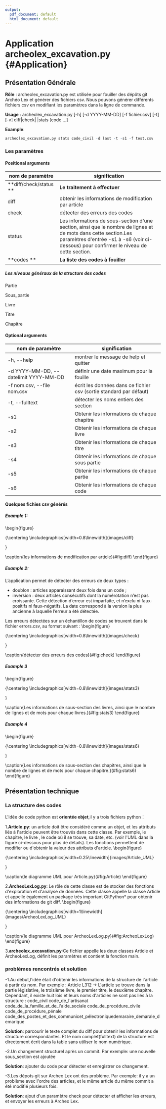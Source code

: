 ```yaml
---
output:
  pdf_document: default
  html_document: default
---
```

# Application archeolex_excavation.py {#Application}

## Présentation Générale

**Rôle** : archeolex_excavation.py est utilisée pour fouiller des dépôts git Archéo Lex et générer des fichiers csv. Nous pouvons générer différents fichiers csv en modifiant les paramètres dans la ligne de commande.

**Usage** : archeolex_excavation.py [-h] [-d YYYY-MM-DD] [-f fichier.csv] [-t] [-v] diff|check| |stats [code ...]

**Example**:

```r
archeolex_excavation.py stats code_civil -d last -t -s1 -f test.csv
```

### Les paramètres

#### Positional arguments

| nom de paramètre| signification |
| ------ | ------ | 
| **diff/check/status **|**Le traitement à effectuer**|            
| diff | obtenir les informations de modification par article|
| check | détecter des erreurs des codes|
| status |  Les informations de sous-section d'une section, ainsi que le nombre de lignes et de mots dans cette section.Les paramètres d'entrée -s1 à -s6 (voir ci-dessous) pour confirmer le niveau de cette section.|
| **codes **|**La liste des codes à fouiller**| 

##### Les niveaus généraux de la structure des codes

Partie

Sous_partie

Livre

Titre

Chapitre

#### Optional arguments
| nom de paramètre| signification | 
| ------ | ------ | 
|  -h, --help | montrer le message de help et quitter |
|  -d YYYY-MM-DD, --datelimit YYYY-MM-DD| définir une date maximum pour la fouille |
|  -f nom.csv, --file nom.csv| écrit les données dans ce fichier csv (sortie standard par défaut)|
|  -t, --fulltext | détecter les noms entiers des section|
|  -s1 | Obtenir les informations de chaque chapitre|
|  -s2 | Obtenir les informations de chaque livre|
|  -s3 | Obtenir les informations de chaque titre|
|  -s4 | Obtenir les informations de chaque sous partie|
|  -s5 | Obtenir les informations de chaque partie|
|  -s6 | Obtenir les informations de chaque code|

#### Quelques fichies csv générés

##### Example 1:
\begin{figure}

{\centering \includegraphics[width=0.8\linewidth]{images/diff} 

}

\caption{les informations de modification par article}(\#fig:diff)
\end{figure}
##### Example 2:
L’application permet de détecter des erreurs de deux types :

- doublon : articles apparaissant deux fois dans un code ;
- inversion : deux articles consécutifs dont la numérotation n’est pas croissante.
Cette détection d’erreur est imparfaite, et n’exclu ni faux-positifs ni faux-négatifs. La date correspond à la version la plus ancienne à laquelle l’erreur a été détectée.

Les erreurs détectées sur un échantillon de codes se trouvent dans le fichier errors.csv, au format suivant :
\begin{figure}

{\centering \includegraphics[width=0.8\linewidth]{images/check} 

}

\caption{détecter des erreurs des codes}(\#fig:check)
\end{figure}

##### Example 3
\begin{figure}

{\centering \includegraphics[width=0.8\linewidth]{images/stats3} 

}

\caption{Les informations de sous-section des livres, ainsi que le nombre de lignes et de mots pour chaque livres.}(\#fig:stats3)
\end{figure}

##### Example 4
\begin{figure}

{\centering \includegraphics[width=0.8\linewidth]{images/stats6} 

}

\caption{Les informations de sous-section des chapitres, ainsi que le nombre de lignes et de mots pour chaque chapitre.}(\#fig:stats6)
\end{figure}

## Présentation technique

### La structure des codes
L'idée de code python est **orientée objet**,il y a trois fichiers python：

1.**Article.py**: un article doit être considéré comme un objet, et les attributs liés à l'article peuvent être trouvés dans cette classe. Par exemple, le chapitre, le livre , le code où il se trouve, sa date, etc. (voir l'UML dans la figure ci-dessous pour plus de détails).
Les fonctions permettent de modifier ou d'obtenir la valeur des attributs d'article.
\begin{figure}

{\centering \includegraphics[width=0.25\linewidth]{images/Article_UML} 

}

\caption{le diagramme UML pour Article.py}(\#fig:Article)
\end{figure}

2.**ArcheoLexLog.py**:
Le rôle de cette classe est de stocker des fonctions d'exploration et d'analyse de données. Cette classe appelle la classe Article et appelle également un package très important GitPython* pour obtenir des informations de git diff.
\begin{figure}

{\centering \includegraphics[width=1\linewidth]{images/ArcheoLexLog_UML} 

}

\caption{le diagramme UML pour ArcheoLexLog.py}(\#fig:ArcheoLexLog)
\end{figure}

3.**archeolex_excavation.py**:Ce fichier appelle les deux classes Article et ArcheoLexLog, définit les paramètres et contient la fonction main.

### problèmes rencontrés et solution
-1.Au début,l'idée était d'obtenir les informations de la structure de l'article à partir du nom. Par exemple : Article L312 -> L'article se trouve dans la partie législative, le troisième livre, le premier titre, le deuxième chapitre.
Cependant, il existe huit lois et leurs noms d'articles ne sont pas liés à la structure : code_civil code_de_l'artisanat code_de_la_famille_et_de_l'aide_sociale code_de_procédure_civile code_de_procédure_pénale code_des_postes_et_des_communicet_pélectroniquedemaraire_demarale_demarique

**Solution**: parcourir le texte complet du diff pour obtenir les informations de structure correspondantes. Et le nom complet(fulltext) de la structure est directement écrit dans la table sans utiliser le nom numérique.

-2.Un changement structurel après un commit. Par exemple: une nouvelle sous_section est ajoutée

**Solution**: ajouter du code pour détecter et enregistrer ce changement.

-3.Les dépots git sur Archeo Lex ont des problème. Par exemple: il y a un problème avec l'ordre des articles, et le même article du même commit a été modifié plusieurs fois.

**Solution**: ajout d'un paramètre check pour détecter et afficher les erreurs, et envoyer les erreurs à Archeo Lex.


